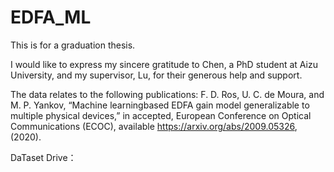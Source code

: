 # EDFA_ML
This is for a graduation thesis.

I would like to express my sincere gratitude to Chen, a PhD student at Aizu University, and my supervisor, Lu, for their generous help and support.

The data relates to the following publications: F. D. Ros, U. C. de Moura, and M. P. Yankov, “Machine learningbased EDFA gain model generalizable to multiple physical devices,” in accepted, European Conference on Optical Communications (ECOC), available https://arxiv.org/abs/2009.05326, (2020). 

DaTaset Drive：
